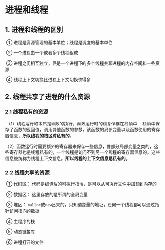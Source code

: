 # 进程和线程



## 1. 进程和线程的区别

​	① 进程是资源管理的基本单位；线程是调度的基本单位

​	② 一个进程由一个或者多个线程组成

​	③ 进程之间相互独立，但是一个进程下的多个线程共享进程的内存空间和一些资源

​	④ 线程上下文切换比进程上下文切换快得多



## 2. 线程共享了进程的什么资源

###  2.1 线程私有的资源

​		（1）线程运行的本质是函数的执行，函数运行时的信息保存在栈帧中， 栈帧中保存了函数的返回值，调用其他函数的参数，该函数的局部变量以及函数使用的寄存器信息，**所以线程的栈区时私有的**。

​		（2）函数运行时需要额外的寄存器来保存一些信息，像部分局部变量之类的，这些寄存器也是线程私有的，一个线程是访问不到另一个线程的寄存器信息的。这些信息被统称为线程上下文信息。**所以线程的上下文信息是私有的。**



### 2.2 线程共享的资源

​	① 代码区： 代码是编译后的可执行指令，是可以从可执行文件中加载到内存的

​	② 数据区： 这里存放的是所谓的全局变量

​	③ 堆区： `malloc`或`new`出来的，只知道变量的地址，任何一个线程都可以通过指针访问指向的数据

​	④ 主程序的栈

​	⑤ 动态链接库

​	⑥ 进程打开的文件

